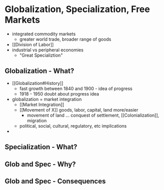 # Globalization, Specialization, Free Markets
- integrated commodity markets
	- greater world trade, broader range of goods
- [[Division of Labor]]
- industrial vs peripheral economies
	- "Great Specializtion"

## Globalization - What?
- [[Globalization#History]]
	- fast growth between 1840 and 1900 - idea of progress
	- 1918 - 1950 doubt about progress idea
- globalization = market integration
	- [[Market Integration]]
	- [[Movement of X]] goods, labor, capital, land more/easier
		- movement of land ... conquest of settlement, [[Colonialization]], migration
	- political, social, cultural, regulatory, etc implications
- 
## Specialization - What?

## Glob and Spec - Why?

## Glob and Spec - Consequences

